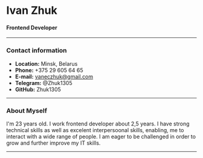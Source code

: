 # Ivan Zhuk

#### Frontend Developer

---

### Contact information

- **Location:** Minsk, Belarus
- **Phone:** +375 29 605 64 65
- **E-mail:** vaneczhuk@gmail.com
- **Telegram:** @Zhuk1305
- **GitHub:** Zhuk1305

---

### About Myself

I'm 23 years old. I work frontend developer about 2,5 years. I have strong technical skills as well as excelent interpersoonal skills, enabling, me to interact with a wide range of people. I am eager to be challenged in order to grow and further improve my IT skills.

---
